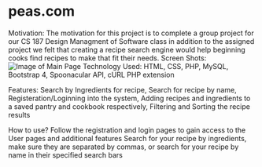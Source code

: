 # peas.com
Motivation:
The motivation for this project is to complete a group project for our CS 187 Design Managment of Software class in addition to the assigned project we felt that creating a recipe search engine would help beginning cooks find recipes to make that fit their needs. 
Screen Shots:
![Image of Main Page](https://github.com/jfantab/peas.com/blob/master/Screen%20Shot%202019-12-03%20at%205.17.22%20PM.png)
Technology Used:
HTML, CSS, PHP, MySQL, Bootstrap 4, Spoonacular API, cURL PHP extension

Features:
Search by Ingredients for recipe, Search for recipe by name, Registeration/Loginning into the system, Adding recipes and ingredients to a saved pantry and cookbook respectively, Filtering and Sorting the recipe results 

How to use?
Follow the registration and login pages to gain access to the User pages and additional features
Search for your recipe by ingredients, make sure they are separated by commas, or search for your recipe by name in their specified search bars
